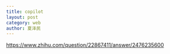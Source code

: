 ```yaml
---
title: copilot
layout: post
category: web
author: 夏泽民
---
```

<!-- more -->
https://www.zhihu.com/question/22867411/answer/2476235600